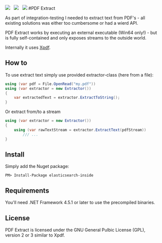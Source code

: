 ![](https://raw.githubusercontent.com/poulfoged/pdf-extract/master/icon.png) &nbsp; ![](https://ci.appveyor.com/api/projects/status/72o2g3k11t5j8k5e?svg=true) &nbsp; ![](http://img.shields.io/nuget/v/pdf-extract.svg?style=flat)
#PDF Extract  

As part of integration-testing I needed to extract text from PDF's - all existing solutions was either too cumbersome or had a wierd API.

PDF Extract works by executing an external executable (Win64 only!) - but is fully self-contained and only exposes streams to the outside world.

Internally it uses [Xpdf](http://www.foolabs.com/xpdf). 

## How to
To use extract text simply use provided extractor-class (here from a file):

```c#
using (var pdf = File.OpenRead("my.pdf"))
using (var extractor = new Extractor())
{
    var extractedText = extractor.ExtractToString();
}

```

Or extract from/to a stream

```c#
using (var extractor = new Extractor())
{
    using (var rawTextStream = extractor.ExtractText(pdfStream))
        /// ...
}

```
## Install

Simply add the Nuget package:

`PM> Install-Package elasticsearch-inside`

## Requirements

You'll need .NET Framework 4.5.1 or later to use the precompiled binaries.

## License

PDF Extract is licensed under the GNU General Pulbic License (GPL), version 2
or 3 similar to Xpdf.



